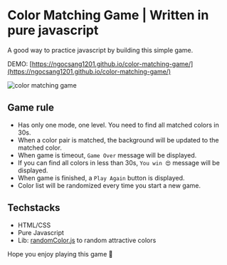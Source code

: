 # Color Matching Game | Written in pure javascript

A good way to practice javascript by building this simple game.

DEMO: [https://ngocsang1201.github.io/color-matching-game/](https://ngocsang1201.github.io/color-matching-game/)

![color matching game](./images/thumbnail.png)

## Game rule 

- Has only one mode, one level. You need to find all matched colors in 30s.
- When a color pair is matched, the background will be updated to the matched color.
- When game is timeout, `Game Over` message will be displayed.
- If you can find all colors in less than 30s, `You win 😍` message will be displayed.
- When game is finished, a `Play Again` button is displayed.
- Color list will be randomized every time you start a new game.

## Techstacks

- HTML/CSS
- Pure Javascript
- Lib: [randomColor.js](https://randomcolor.lllllllllllllllll.com/) to random attractive colors

Hope you enjoy playing this game 🤩
